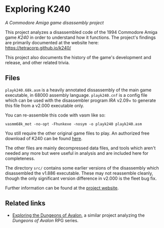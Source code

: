 # Exploring K240

_A Commodore Amiga game disassembly project_

This project analyzes a disassembled code of the 1994 Commodore Amiga game
_K240_ in order to understand how it functions. The project's findings are
primarily documented at the website here: https://tetracorp.github.io/k240/

This project also documents the history of the game's development and release,
and other related trivia.

## Files

`playk240.68k.asm` is a heavily annotated dissassembly of the main game
executable, in 68000 assembly language. `playk240.cnf` is a config file which
can be used with the disassembler program _IRA_ v2.09+ to generate this file
from a v2.000 executable only.

You can re-assemble this code with vasm like so:

    vasmm68k_mot -no-opt -Fhunkexe -nosym -o playk240 playk240.asm

You still require the other original game files to play. An authorized free
download of K240 can be found [here](http://gremlinworld.emuunlim.com/amiga.htm).

The other files are mainly decompressed data files, and tools which aren't
needed any more but were useful in analysis and are included here for
completeness.

The directory `src/` contains some earlier versions of the disassembly which
disassembled the v1.886 executable. These may not reassemble cleanly, though the
only significant version difference in v2.000 is the fleet bug fix.

Further information can be found at the [project website](https://tetracorp.github.io/k240/).

## Related links

- [Exploring the Dungeons of Avalon](https://tetracorp.github.io/dungeons-of-avalon/),
  a similar project analyzing the _Dungeons of Avalon_ RPG series.
